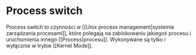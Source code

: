 # Process switch
Process switch to czynności w [[Unix process management|systemie zarządzania procesami]], które polegają na zablokowaniu jakiegoś procesu i uruchomienia innego [[Process|procesu]]. Wykonywane są tylko i wyłącznie w trybie [[Kernel Mode]]. 